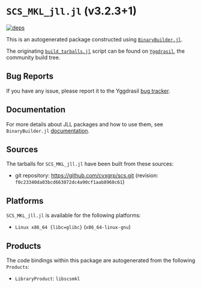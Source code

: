 # `SCS_MKL_jll.jl` (v3.2.3+1)

[![deps](https://juliahub.com/docs/SCS_MKL_jll/deps.svg)](https://juliahub.com/ui/Packages/SCS_MKL_jll/SLerW?page=2)

This is an autogenerated package constructed using [`BinaryBuilder.jl`](https://github.com/JuliaPackaging/BinaryBuilder.jl).

The originating [`build_tarballs.jl`](https://github.com/JuliaPackaging/Yggdrasil/blob/b8e358c6e37ec47c58f177a900aa5a8f78ad6eb7/S/SCS_MKL/build_tarballs.jl) script can be found on [`Yggdrasil`](https://github.com/JuliaPackaging/Yggdrasil/), the community build tree.

## Bug Reports

If you have any issue, please report it to the Yggdrasil [bug tracker](https://github.com/JuliaPackaging/Yggdrasil/issues).

## Documentation

For more details about JLL packages and how to use them, see `BinaryBuilder.jl` [documentation](https://docs.binarybuilder.org/stable/jll/).

## Sources

The tarballs for `SCS_MKL_jll.jl` have been built from these sources:

* git repository: https://github.com/cvxgrp/scs.git (revision: `f0c23340da03bcd663072dc4a90cf1aab8968c61`)

## Platforms

`SCS_MKL_jll.jl` is available for the following platforms:

* `Linux x86_64 {libc=glibc}` (`x86_64-linux-gnu`)

## Products

The code bindings within this package are autogenerated from the following `Products`:

* `LibraryProduct`: `libscsmkl`
